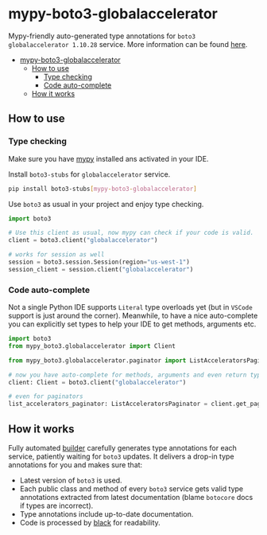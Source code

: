 # mypy-boto3-globalaccelerator

Mypy-friendly auto-generated type annotations for `boto3 globalaccelerator 1.10.28` service.
More information can be found [here](https://github.com/vemel/mypy_boto3).

- [mypy-boto3-globalaccelerator](#mypy-boto3-globalaccelerator)
  - [How to use](#how-to-use)
    - [Type checking](#type-checking)
    - [Code auto-complete](#code-auto-complete)
  - [How it works](#how-it-works)

## How to use

### Type checking

Make sure you have [mypy](https://github.com/python/mypy) installed ans activated in your IDE.

Install `boto3-stubs` for `globalaccelerator` service.

```bash
pip install boto3-stubs[mypy-boto3-globalaccelerator]
```

Use `boto3` as usual in your project and enjoy type checking.

```python
import boto3

# Use this client as usual, now mypy can check if your code is valid.
client = boto3.client("globalaccelerator")

# works for session as well
session = boto3.session.Session(region="us-west-1")
session_client = session.client("globalaccelerator")

```

### Code auto-complete

Not a single Python IDE supports `Literal` type overloads yet (but in `VSCode` support is just around the corner).
Meanwhile, to have a nice auto-complete you can explicitly set types to help your IDE to get methods, arguments etc.

```python
import boto3
from mypy_boto3.globalaccelerator import Client

from mypy_boto3.globalaccelerator.paginator import ListAcceleratorsPaginator

# now you have auto-complete for methods, arguments and even return types
client: Client = boto3.client("globalaccelerator")

# even for paginators
list_accelerators_paginator: ListAcceleratorsPaginator = client.get_paginator("list_accelerators")
```

## How it works

Fully automated [builder](https://github.com/vemel/mypy_boto3) carefully generates
type annotations for each service, patiently waiting for `boto3` updates. It delivers
a drop-in type annotations for you and makes sure that:

- Latest version of `boto3` is used.
- Each public class and method of every `boto3` service gets valid type annotations
  extracted from latest documentation (blame `botocore` docs if types are incorrect).
- Type annotations include up-to-date documentation.
- Code is processed by [black](https://github.com/psf/black) for readability.